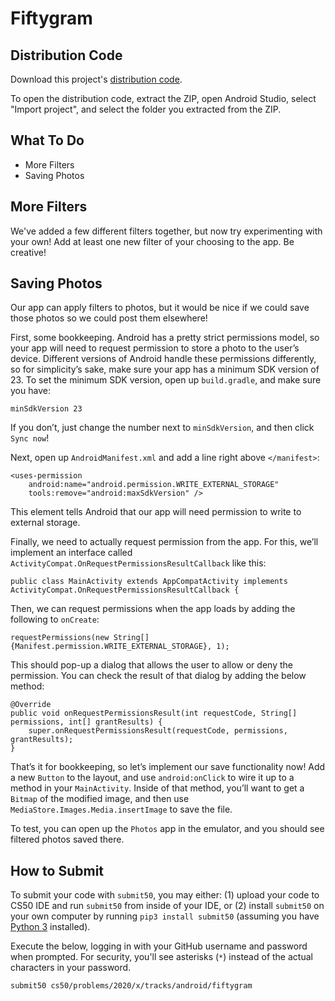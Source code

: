 # Fiftygram

## Distribution Code

Download this project's [distribution code](https://cdn.cs50.net/2019/fall/tracks/android/fiftygram/fiftygram.zip).

To open the distribution code, extract the ZIP, open Android Studio, select "Import project", and select the folder you extracted from the ZIP.

## What To Do

* More Filters
* Saving Photos

## More Filters

We've added a few different filters together, but now try experimenting with your own! Add at least one new filter of your choosing to the app. Be creative!

## Saving Photos

Our app can apply filters to photos, but it would be nice if we could save those photos so we could post them elsewhere!

First, some bookkeeping. Android has a pretty strict permissions model, so your app will need to request permission to store a photo to the user’s device. Different versions of Android handle these permissions differently, so for simplicity’s sake, make sure your app has a minimum SDK version of 23. To set the minimum SDK version, open up `build.gradle`, and make sure you have:

    minSdkVersion 23

If you don’t, just change the number next to `minSdkVersion`, and then click `Sync now`!

Next, open up `AndroidManifest.xml` and add a line right above `</manifest>`:

    <uses-permission
        android:name="android.permission.WRITE_EXTERNAL_STORAGE"
        tools:remove="android:maxSdkVersion" />

This element tells Android that our app will need permission to write to external storage.

Finally, we need to actually request permission from the app. For this, we’ll implement an interface called `ActivityCompat.OnRequestPermissionsResultCallback` like this:

    public class MainActivity extends AppCompatActivity implements ActivityCompat.OnRequestPermissionsResultCallback {

Then, we can request permissions when the app loads by adding the following to `onCreate`:

    requestPermissions(new String[]{Manifest.permission.WRITE_EXTERNAL_STORAGE}, 1);

This should pop-up a dialog that allows the user to allow or deny the permission. You can check the result of that dialog by adding the below method:

    @Override
    public void onRequestPermissionsResult(int requestCode, String[] permissions, int[] grantResults) {
        super.onRequestPermissionsResult(requestCode, permissions, grantResults);
    }

That’s it for bookkeeping, so let’s implement our save functionality now! Add a new `Button` to the layout, and use `android:onClick` to wire it up to a method in your `MainActivity`. Inside of that method, you’ll want to get a `Bitmap` of the modified image, and then use `MediaStore.Images.Media.insertImage` to save the file.

To test, you can open up the `Photos` app in the emulator, and you should see filtered photos saved there.

## How to Submit

To submit your code with `submit50`, you may either: (1) upload your code to CS50 IDE and run `submit50` from inside of your IDE, or (2) install `submit50` on your own computer by running `pip3 install submit50` (assuming you have [Python 3](https://www.python.org/downloads/) installed).

Execute the below, logging in with your GitHub username and password when prompted. For security, you'll see asterisks (`*`) instead of the actual characters in your password.

```
submit50 cs50/problems/2020/x/tracks/android/fiftygram
```
